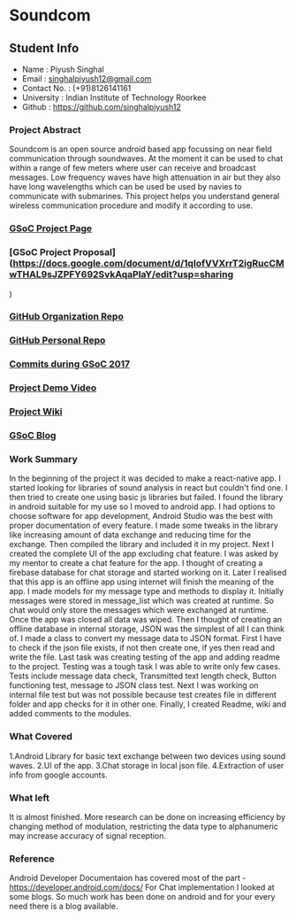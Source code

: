 # Soundcom

## Student Info
* Name : Piyush Singhal
* Email : singhalpiyush12@gmail.com
* Contact No. : (+91)8126141161
* University : Indian Institute of Technology Roorkee
* Github : https://github.com/singhalpiyush12


### Project Abstract
Soundcom is an open source android based app focussing on near field communication through soundwaves. At the moment it can be used to chat within a range of few meters where user can receive and broadcast messages. Low frequency waves have high attenuation in air but they also have long wavelengths which can be used be used by navies to communicate with submarines. This project helps you understand general wireless communication procedure and modify it according to use.


### [GSoC Project Page](https://summerofcode.withgoogle.com/projects/#4619289777143808)

### [GSoC Project Proposal](https://docs.google.com/document/d/1qIofVVXrrT2igRucCMwTHAL9sJZPFY692SvkAqaPlaY/edit?usp=sharing 
)

### [GitHub Organization Repo](https://github.com/scorelab/soundcom)

### [GitHub Personal Repo](http://github.com/singhalpiyush12/soundcom)

### [Commits during GSoC 2017](https://github.com/singhalpiyush12/soundcom/commits/master)

### [Project Demo Video](https://drive.google.com/file/d/1QSEJx1tP35t-_ZtvqYZ-KsA3ZNMTRbLB/view?usp=sharing)

### [Project Wiki](http://github.com/scorelab/soundcom/wiki)

### [GSoC Blog](https://medium.com/@piyushsinghal/gsoc18-with-sustainable-computing-research-score-lab-6ebe42635a05)

### Work Summary
In the beginning of the project it was decided to make a react-native app. I started looking for libraries of sound analysis in react but couldn't find one. I then tried to create one using basic js libraries but failed. I found the library in android suitable for my use so I moved to android app. I had options to choose software for app development, Android Studio was the best with proper documentation of every feature. I made some tweaks in the library like increasing amount of data exchange and reducing time for the exchange. Then compiled the library and included it in my project. Next I created the complete UI of the app excluding chat feature. I was asked by my mentor to create a chat feature for the app. I thought of creating a firebase database for chat storage and started working on it. Later I realised that this app is an offline app using internet will finish the meaning of the app. I made models for my message type and methods to display it. Initially messages were stored in message_list which was created at runtime. So chat would only store the messages which were exchanged at runtime. Once the app was closed all data was wiped. Then I thought of creating an offline database in internal storage, JSON was the simplest of all I can think of. I made a class to convert my message data to JSON format. First I have to check if the json file exists, if not then create one, if yes then read and write the file. Last task was creating testing of the app and adding readme to the project. Testing was a tough task I was able to write only few cases. Tests include message data check, Transmitted text length check, Button functioning test, message to JSON class test. Next I was working on internal file test but was not possible because test creates file in different folder and app checks for it in other one. Finally, I created Readme, wiki and added comments to the modules.

### What Covered
1.Android Library for basic text exchange between two devices using sound waves.
2.UI of the app.
3.Chat storage in local json file.
4.Extraction of user info from google accounts.

### What left
It is almost finished. More research can be done on increasing efficiency by changing method of modulation, restricting the data type to alphanumeric may increase accuracy of signal reception.   

### Reference
Android Developer Documentaion has covered most of the part - https://developer.android.com/docs/
For Chat implementation I looked at some blogs.
So much work has been done on android and for your every need there is a blog available.

